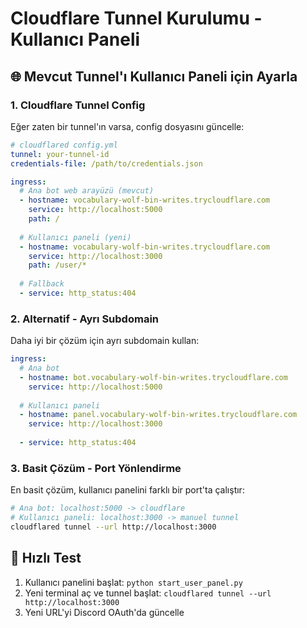 # Cloudflare Tunnel Kurulumu - Kullanıcı Paneli

## 🌐 Mevcut Tunnel'ı Kullanıcı Paneli için Ayarla

### 1. Cloudflare Tunnel Config
Eğer zaten bir tunnel'ın varsa, config dosyasını güncelle:

```yaml
# cloudflared config.yml
tunnel: your-tunnel-id
credentials-file: /path/to/credentials.json

ingress:
  # Ana bot web arayüzü (mevcut)
  - hostname: vocabulary-wolf-bin-writes.trycloudflare.com
    service: http://localhost:5000
    path: /
  
  # Kullanıcı paneli (yeni)
  - hostname: vocabulary-wolf-bin-writes.trycloudflare.com
    service: http://localhost:3000
    path: /user/*
  
  # Fallback
  - service: http_status:404
```

### 2. Alternatif - Ayrı Subdomain
Daha iyi bir çözüm için ayrı subdomain kullan:

```yaml
ingress:
  # Ana bot
  - hostname: bot.vocabulary-wolf-bin-writes.trycloudflare.com
    service: http://localhost:5000
  
  # Kullanıcı paneli
  - hostname: panel.vocabulary-wolf-bin-writes.trycloudflare.com
    service: http://localhost:3000
  
  - service: http_status:404
```

### 3. Basit Çözüm - Port Yönlendirme
En basit çözüm, kullanıcı panelini farklı bir port'ta çalıştır:

```bash
# Ana bot: localhost:5000 -> cloudflare
# Kullanıcı paneli: localhost:3000 -> manuel tunnel
cloudflared tunnel --url http://localhost:3000
```

## 🔧 Hızlı Test

1. Kullanıcı panelini başlat: `python start_user_panel.py`
2. Yeni terminal aç ve tunnel başlat: `cloudflared tunnel --url http://localhost:3000`
3. Yeni URL'yi Discord OAuth'da güncelle